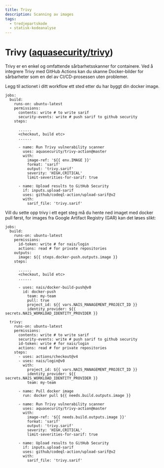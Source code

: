 ```yaml
---
title: Trivy
description: Scanning av images
tags:
  - tredjepartskode
  - statisk-kodeanalyse
---
```


# Trivy ([aquasecurity/trivy](https://github.com/aquasecurity/trivy))

Trivy er en enkel og omfattende sårbarhetsskanner for containere. 
Ved å integrere Trivy med GitHub Actions kan du skanne Docker-bilder for sårbarheter som en del av CI/CD-prosessen uten problemer.

Legg til actionet i ditt workflow ett sted etter du har byggt din docker image.

```trivy
jobs:
  build:
    runs-on: ubuntu-latest
    permissions:
      contents: write # to write sarif
      security-events: write # push sarif to github security
    steps:

      ......
      <checkout, build etc>
      ......

      - name: Run Trivy vulnerability scanner
        uses: aquasecurity/trivy-action@master
        with:
          image-ref: '${{ env.IMAGE }}'
          format: 'sarif'
          output: 'trivy.sarif'
          severity: 'HIGH,CRITICAL'
          limit-severities-for-sarif: true

      - name: Upload results to GitHub Security
        if: inputs.upload-sarif
        uses: github/codeql-action/upload-sarif@v2
        with:
          sarif_file: 'trivy.sarif'
```

Vill du sette opp trivy i ett eget steg må du hente ned imaget med docker pull først, for images fra Google Artifact Registry (GAR) kan det løses slikt:
```trivy-gar
jobs:
  build:
    runs-on: ubuntu-latest
    permissions:
      id-token: write # for nais/login
      actions: read # for private repositories
    outputs:
      image: ${{ steps.docker-push.outputs.image }}
    steps:

      ......
      <checkout, build etc>
      ......

      - uses: nais/docker-build-push@v0
        id: docker-push
          team: my-team
          pull: true
          project_id: ${{ vars.NAIS_MANAGEMENT_PROJECT_ID }}
          identity_provider: ${{ secrets.NAIS_WORKLOAD_IDENTITY_PROVIDER }}

  trivy:
    runs-on: ubuntu-latest
    permissions:
      contents: write # to write sarif
      security-events: write # push sarif to github security
      id-token: write # for nais/login
      actions: read # for private repositories
    steps:
      - uses: actions/checkout@v4
      - uses: nais/login@v0
        with:
          project_id: ${{ vars.NAIS_MANAGEMENT_PROJECT_ID }}
          identity_provider: ${{ secrets.NAIS_WORKLOAD_IDENTITY_PROVIDER }}
          team: my-team

      - name: Pull docker image
        run: docker pull ${{ needs.build.outputs.image }}

      - name: Run Trivy vulnerability scanner
        uses: aquasecurity/trivy-action@master
        with:
          image-ref: '${{ needs.build.outputs.image }}'
          format: 'sarif'
          output: 'trivy.sarif'
          severity: 'HIGH,CRITICAL'
          limit-severities-for-sarif: true

      - name: Upload results to GitHub Security
        if: inputs.upload-sarif
        uses: github/codeql-action/upload-sarif@v2
        with:
          sarif_file: 'trivy.sarif'
```
